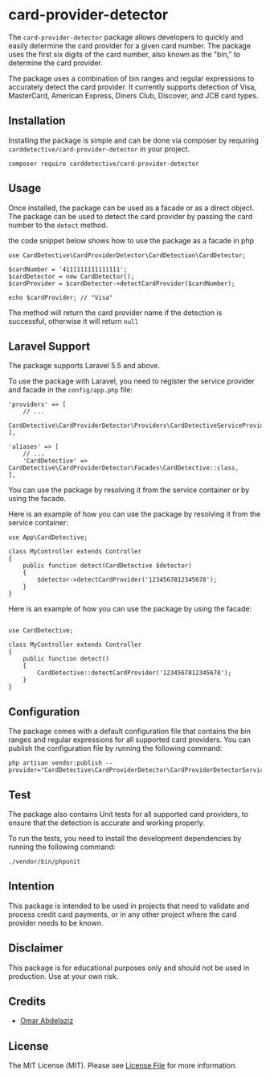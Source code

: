 # card-provider-detector

The `card-provider-detector` package allows developers to quickly and easily determine the card provider for a given card number. The package uses the first six digits of the card number, also known as the "bin," to determine the card provider.

The package uses a combination of bin ranges and regular expressions to accurately detect the card provider. It currently supports detection of Visa, MasterCard, American Express, Diners Club, Discover, and JCB card types.

## Installation

Installing the package is simple and can be done via composer by requiring `carddetective/card-provider-detector` in your project. 


````
composer require carddetective/card-provider-detector
````

## Usage

Once installed, the package can be used as a facade or as a direct object. The package can be used to detect the card provider by passing the card number to the `detect` method. 

the code snippet below shows how to use the package as a facade in php
````
use CardDetective\CardProviderDetector\CardDetection\CardDetector;

$cardNumber = '4111111111111111';
$cardDetector = new CardDetector();
$cardProvider = $cardDetector->detectCardProvider($cardNumber);

echo $cardProvider; // "Visa"
````
The method will return the card provider name if the detection is successful, otherwise it will return `null`

## Laravel Support

The package supports Laravel 5.5 and above.

To use the package with Laravel, you need to register the service provider and facade in the `config/app.php` file:

````
'providers' => [
    // ...
    CardDetective\CardProviderDetector\Providers\CardDetectiveServiceProvider::class,
],

'aliases' => [
    // ...
    'CardDetective' => CardDetective\CardProviderDetector\Facades\CardDetective::class,
],
````

You can use the package by resolving it from the service container or by using the facade.

Here is an example of how you can use the package by resolving it from the service container:

````
use App\CardDetective;

class MyController extends Controller
{
    public function detect(CardDetective $detector)
    {
        $detector->detectCardProvider('1234567812345678');
    }
}

````

Here is an example of how you can use the package by using the facade:

````

use CardDetective;

class MyController extends Controller
{
    public function detect()
    {
        CardDetective::detectCardProvider('1234567812345678');
    }
}

````

## Configuration

The package comes with a default configuration file that contains the bin ranges and regular expressions for all supported card providers. You can publish the configuration file by running the following command:

```
php artisan vendor:publish --provider="CardDetective\CardProviderDetector\CardProviderDetectorServiceProvider"
```



## Test

The package also contains Unit tests for all supported card providers, to ensure that the detection is accurate and working properly.

To run the tests, you need to install the development dependencies by running the following command:

```
./vendor/bin/phpunit
```

## Intention

This package is intended to be used in projects that need to validate and process credit card payments, or in any other project where the card provider needs to be known.

## Disclaimer

This package is for educational purposes only and should not be used in production. Use at your own risk.

## Credits

- [Omar Abdelaziz](https://github.com/OmarAbdelazizMahmed)

## License

The MIT License (MIT). Please see [License File](LICENSE.md) for more information.


